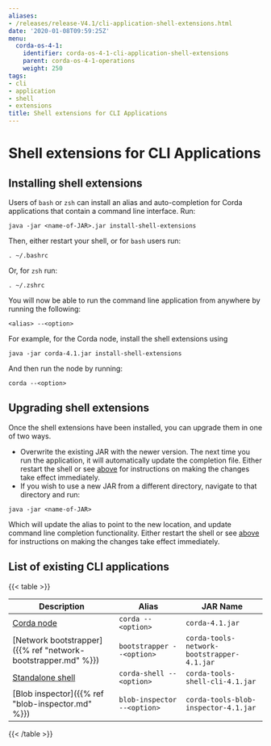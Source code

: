 ```yaml
---
aliases:
- /releases/release-V4.1/cli-application-shell-extensions.html
date: '2020-01-08T09:59:25Z'
menu:
  corda-os-4-1:
    identifier: corda-os-4-1-cli-application-shell-extensions
    parent: corda-os-4-1-operations
    weight: 250
tags:
- cli
- application
- shell
- extensions
title: Shell extensions for CLI Applications
---
```



# Shell extensions for CLI Applications



## Installing shell extensions

Users of `bash` or `zsh` can install an alias and auto-completion for Corda applications that contain a command line interface. Run:

```shell
java -jar <name-of-JAR>.jar install-shell-extensions
```

Then, either restart your shell, or for `bash` users run:

```shell
. ~/.bashrc
```

Or, for `zsh` run:

```shell
. ~/.zshrc
```

You will now be able to run the command line application from anywhere by running the following:

```shell
<alias> --<option>
```

For example, for the Corda node, install the shell extensions using

```shell
java -jar corda-4.1.jar install-shell-extensions
```

And then run the node by running:

```shell
corda --<option>
```


## Upgrading shell extensions

Once the shell extensions have been installed, you can upgrade them in one of two ways.


* Overwrite the existing JAR with the newer version. The next time you run the application, it will automatically update
the completion file. Either restart the shell or see [above](#installing-shell-extensions) for instructions
on making the changes take effect immediately.
* If you wish to use a new JAR from a different directory, navigate to that directory and run:

```shell
java -jar <name-of-JAR>
```

Which will update the alias to point to the new location, and update command line completion functionality. Either
restart the shell or see [above](#installing-shell-extensions) for instructions on making the changes take effect immediately.


## List of existing CLI applications


{{< table >}}

|Description|Alias|JAR Name|
|---------------------------------------------------------|------------------------------|----------------------------------------------------------|
|[Corda node](running-a-node.md#starting-an-individual-corda-node)|`corda --<option>`|`corda-4.1.jar`|
|[Network bootstrapper]({{% ref "network-bootstrapper.md" %}})|`bootstrapper --<option>`|`corda-tools-network-bootstrapper-4.1.jar`|
|[Standalone shell](shell.md#standalone-shell)|`corda-shell --<option>`|`corda-tools-shell-cli-4.1.jar`|
|[Blob inspector]({{% ref "blob-inspector.md" %}})|`blob-inspector --<option>`|`corda-tools-blob-inspector-4.1.jar`|

{{< /table >}}

